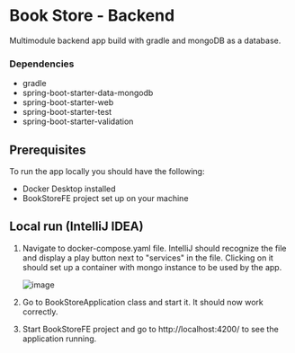 # Book Store - Backend
Multimodule backend app build with gradle and mongoDB as a database.

### Dependencies
- gradle
- spring-boot-starter-data-mongodb
- spring-boot-starter-web
- spring-boot-starter-test
- spring-boot-starter-validation

## Prerequisites
To run the app locally you should have the following:
- Docker Desktop installed
- BookStoreFE project set up on your machine

## Local run (IntelliJ IDEA)
1. Navigate to docker-compose.yaml file. IntelliJ should recognize the file and display a play button next to "services" in the file.
   Clicking on it should set up a container with mongo instance to be used by the app.

   ![image](https://github.com/Kamillkaze/BookStore/assets/89124162/47bcf1d5-9c98-4911-9c6f-3cfc4a50e274)

2. Go to BookStoreApplication class and start it. It should now work correctly.
3. Start BookStoreFE project and go to http://localhost:4200/ to see the application running.
